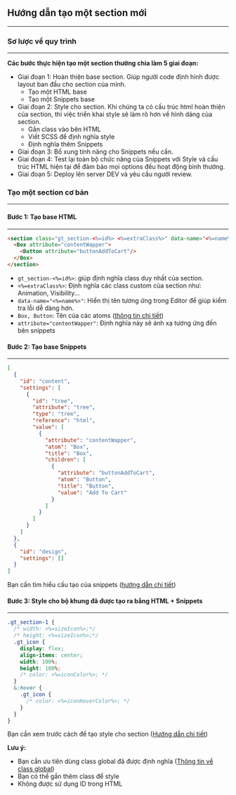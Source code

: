 ## Hướng dẫn tạo một section mới
------------------------

### Sơ lược về quy trình
------------------------

**Các bước thực hiện tạo một section thường chia làm 5 giai đoạn:**
- Giai đoạn 1: Hoàn thiện base section. Giúp người code định hình được layout ban đầu cho section của mình.
  - Tạo một HTML base
  - Tạo một Snippets base
- Giai đoạn 2: Style cho section. Khi chúng ta có cấu trúc html hoàn thiện của section, thì việc triển khai style sẽ làm rõ hơn về hình dáng của section.
  - Gắn class vào bên HTML
  - Viết SCSS để định nghĩa style
  - Định nghĩa thêm Snippets
- Giai đoạn 3: Bổ xung tính năng cho Snippets nếu cần.
- Giai đoạn 4: Test lại toàn bộ chức năng của Snippets với Style và cấu trúc HTML hiện tại để đảm bảo mọi options đều hoạt động bình thường.
- Giai đoạn 5: Deploy lên server DEV và yêu cầu người review.


### Tạo một section cơ bản
------------------------

#### Bước 1: Tạo base HTML
------------------------

```html
<section class="gt_section-<%=id%> <%=extraClass%>" data-name="<%=name%>">
  <Box attribute="contentWapper">
    <Button attribute="buttonAddToCart"/>
  </Box>
</section>
```
- `gt_section-<%=id%>`: giúp định nghĩa class duy nhất của section.
- `<%=extraClass%>`: Định nghĩa các class custom của section như: Animation, Visibility...
- `data-name="<%=name%>"`: Hiển thị tên tương ứng trong Editor để giúp kiểm tra lỗi dễ dàng hơn.
- `Box, Button`: Tên của các atoms (<a href="#" target="_blank">thông tin chi tiết</a>)
- `attribute="contentWapper"`: Định nghĩa này sẽ ánh xạ tương ứng đến bên snippets

#### Bước 2: Tạo base Snippets
------------------------
```json
[
  {
    "id": "content",
    "settings": [
      {
        "id": "tree",
        "attribute": "tree",
        "type": "tree",
        "reference": "html",
        "value": [
          {
            "attribute": "contentWapper",
            "atom": "Box",
            "title": "Box",
            "children": [
              {
                "attribute": "buttonAddToCart",
                "atom": "Button",
                "title": "Button",
                "value": "Add To Cart"
              }
            ]
          }
        ]
      }
    ]
  },
  {
    "id": "design",
    "settings": []
  }
]
```
Bạn cần tìm hiểu cấu tạo của snippets (<a href="#" target="_blank">hướng dẫn chi tiết</a>)

#### Bước 3: Style cho bộ khung đã được tạo ra bằng HTML + Snippets
------------------------
```scss
.gt_section-1 {
  /* width: <%=sizeIcon%>;*/
  /* height: <%=sizeIcon%>;*/
  .gt_icon {
    display: flex;
    align-items: center;
    width: 100%;
    height: 100%;
    /* color: <%=iconColor%>; */
  }
  &:hover {
    .gt_icon {
      /* color: <%=iconHoverColor%>; */
    }
  }
}

```
Bạn cần xem trước cách để tạo style cho section (<a href="#" target="_blank">Hướng dẫn chi tiết</a>)

**Lưu ý:**
- Bạn cần ưu tiên dùng class global đã được định nghĩa (<a href="#" target="_blank">Thông tin về class global</a>)
- Bạn có thể gắn thêm class để style
- Không được sử dụng ID trong HTML